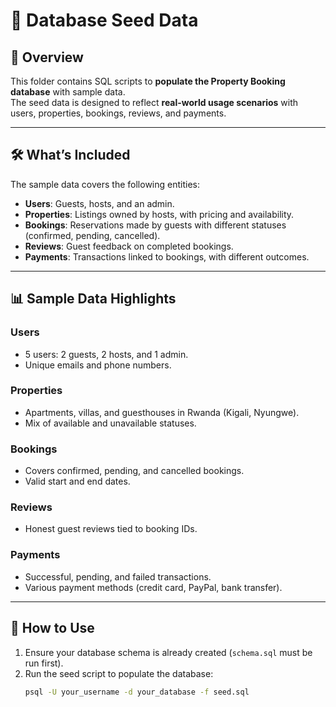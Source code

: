 # 🌱 Database Seed Data

## 📌 Overview
This folder contains SQL scripts to **populate the Property Booking database** with sample data.  
The seed data is designed to reflect **real-world usage scenarios** with users, properties, bookings, reviews, and payments.

---

## 🛠️ What’s Included
The sample data covers the following entities:

- **Users**: Guests, hosts, and an admin.
- **Properties**: Listings owned by hosts, with pricing and availability.
- **Bookings**: Reservations made by guests with different statuses (confirmed, pending, cancelled).
- **Reviews**: Guest feedback on completed bookings.
- **Payments**: Transactions linked to bookings, with different outcomes.

---

## 📊 Sample Data Highlights
### Users
- 5 users: 2 guests, 2 hosts, and 1 admin.  
- Unique emails and phone numbers.  

### Properties
- Apartments, villas, and guesthouses in Rwanda (Kigali, Nyungwe).  
- Mix of available and unavailable statuses.  

### Bookings
- Covers confirmed, pending, and cancelled bookings.  
- Valid start and end dates.  

### Reviews
- Honest guest reviews tied to booking IDs.  

### Payments
- Successful, pending, and failed transactions.  
- Various payment methods (credit card, PayPal, bank transfer).  

---

## 🚀 How to Use
1. Ensure your database schema is already created (`schema.sql` must be run first).
2. Run the seed script to populate the database:
   ```bash
   psql -U your_username -d your_database -f seed.sql
